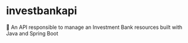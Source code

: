 # investbankapi
🏦 An API responsible to manage an Investment Bank resources built with Java and Spring Boot

